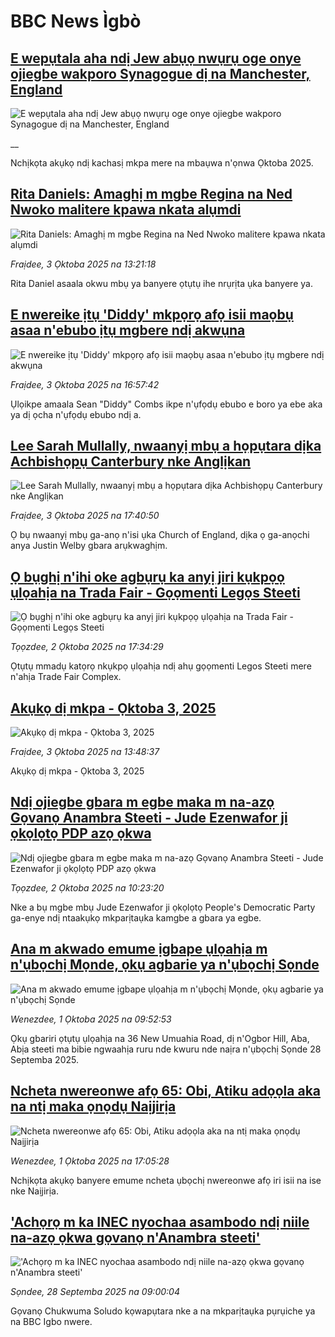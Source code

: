 # BBC News Ìgbò## [E wepụtala aha ndị Jew abụọ nwụrụ oge onye ojiegbe wakporo Synagogue dị na Manchester, England](https://www.bbc.co.uk/igbo/live/c3w52xlgxxpt?at_medium=RSS&at_campaign=rss?at_campaign=githubrss)![E wepụtala aha ndị Jew abụọ nwụrụ oge onye ojiegbe wakporo Synagogue dị na Manchester, England](https://ichef.bbci.co.uk/ace/standard/240/cpsprodpb/6e57/live/e17c5110-a03f-11f0-92db-77261a15b9d2.jpg)__Nchịkọta akụkọ ndị kachasị mkpa mere na mbaụwa n'ọnwa Ọktoba 2025.## [Rita Daniels: Amaghị m mgbe Regina na Ned Nwoko malitere kpawa nkata alụmdi](https://www.bbc.com/igbo/articles/cdx2d463kgwo?at_medium=RSS&at_campaign=rss?at_campaign=githubrss)![Rita Daniels: Amaghị m mgbe Regina na Ned Nwoko malitere kpawa nkata alụmdi](https://ichef.bbci.co.uk/ace/ws/240/cpsprodpb/558b/live/f187e140-a04f-11f0-928c-71dbb8619e94.jpg)_Fraịdee, 3 Ọktoba 2025 na 13:21:18_Rita Daniel asaala okwu mbụ ya banyere ọtụtụ ihe nrụrịta ụka banyere ya.## [E nwereike ịtụ 'Diddy' mkpọrọ afọ isii maọbụ asaa n'ebubo ịtụ mgbere ndị akwụna](https://www.bbc.com/igbo/articles/cx27dwxeqe8o?at_medium=RSS&at_campaign=rss?at_campaign=githubrss)![E nwereike ịtụ 'Diddy' mkpọrọ afọ isii maọbụ asaa n'ebubo ịtụ mgbere ndị akwụna](https://ichef.bbci.co.uk/ace/ws/240/cpsprodpb/3a27/live/b807eee0-a079-11f0-b741-177e3e2c2fc7.jpg)_Fraịdee, 3 Ọktoba 2025 na 16:57:42_Ụlọikpe amaala Sean "Diddy" Combs ikpe n'ụfọdụ ebubo e boro ya ebe aka ya dị ọcha n'ụfọdụ ebubo ndị a.## [Lee Sarah Mullally, nwaanyị mbụ a họpụtara dịka Achbishọpụ Canterbury nke Anglịkan](https://www.bbc.com/igbo/articles/cd9y5vz7kndo?at_medium=RSS&at_campaign=rss?at_campaign=githubrss)![Lee Sarah Mullally, nwaanyị mbụ a họpụtara dịka Achbishọpụ Canterbury nke Anglịkan](https://ichef.bbci.co.uk/ace/ws/240/cpsprodpb/0d05/live/54230290-a04a-11f0-92db-77261a15b9d2.jpg)_Fraịdee, 3 Ọktoba 2025 na 17:40:50_Ọ bụ nwaanyị mbụ ga-anọ n'isi ụka Church of England, dịka ọ ga-anọchi anya Justin Welby gbara arụkwaghịm.## [Ọ bụghị n'ihi oke agbụrụ ka anyị jiri kụkpọọ ụlọahịa na Trada Fair - Gọọmenti Legọs Steeti](https://www.bbc.com/igbo/articles/cy045gne28yo?at_medium=RSS&at_campaign=rss?at_campaign=githubrss)![Ọ bụghị n'ihi oke agbụrụ ka anyị jiri kụkpọọ ụlọahịa na Trada Fair - Gọọmenti Legọs Steeti](https://ichef.bbci.co.uk/ace/ws/240/cpsprodpb/e896/live/0d4e5620-9fb5-11f0-928c-71dbb8619e94.jpg)_Tọọzdee, 2 Ọktoba 2025 na 17:34:29_Ọtụtụ mmadụ katọrọ nkụkpọ ụlọahịa ndị ahụ gọọmenti Legos Steeti mere n'ahịa Trade Fair Complex.## [Akụkọ dị mkpa - Ọktoba 3, 2025](https://www.bbc.com/igbo/articles/c5yk0k4y23qo?at_medium=RSS&at_campaign=rss?at_campaign=githubrss)![Akụkọ dị mkpa - Ọktoba 3, 2025](https://ichef.bbci.co.uk/ace/ws/240/cpsprodpb/f1a0/live/52df1610-60be-11f0-a40e-a1af2950b220.jpg)_Fraịdee, 3 Ọktoba 2025 na 13:48:37_Akụkọ dị mkpa - Ọktoba 3, 2025## [Ndị ojiegbe gbara m egbe maka m na-azọ Gọvanọ Anambra Steeti - Jude Ezenwafor ji ọkọlọtọ PDP azọ ọkwa](https://www.bbc.com/igbo/articles/c9qn3z82gj9o?at_medium=RSS&at_campaign=rss?at_campaign=githubrss)![Ndị ojiegbe gbara m egbe maka m na-azọ Gọvanọ Anambra Steeti - Jude Ezenwafor ji ọkọlọtọ PDP azọ ọkwa](https://ichef.bbci.co.uk/ace/ws/240/cpsprodpb/8cc7/live/645c1e30-9f64-11f0-b741-177e3e2c2fc7.jpg)_Tọọzdee, 2 Ọktoba 2025 na 10:23:20_Nke a bụ mgbe mbụ Jude Ezenwafor ji ọkọlọtọ People's Democratic Party ga-enye ndị ntaakụkọ mkparịtaụka kamgbe a gbara ya egbe.## [Ana m akwado emume ịgbape ụlọahịa m n'ụbọchị Mọnde, ọkụ agbarie ya n'ụbọchị Sọnde](https://www.bbc.com/igbo/articles/c8d781zg61yo?at_medium=RSS&at_campaign=rss?at_campaign=githubrss)![Ana m akwado emume ịgbape ụlọahịa m n'ụbọchị Mọnde, ọkụ agbarie ya n'ụbọchị Sọnde](https://ichef.bbci.co.uk/ace/ws/240/cpsprodpb/e339/live/55353a30-9ebb-11f0-928c-71dbb8619e94.jpg)_Wenezdee, 1 Ọktoba 2025 na 09:52:53_Ọkụ gbariri ọtụtụ ụlọahịa na 36 New Umuahia Road, dị n'Ogbor Hill, Aba, Abịa steeti ma bibie ngwaahịa ruru nde kwuru nde naịra n'ụbọchị Sọnde 28 Septemba 2025.## [Ncheta nwereonwe afọ 65: Obi, Atiku adọọla aka na ntị maka ọnọdụ Naịjirịa](https://www.bbc.com/igbo/articles/cq8epze8d2vo?at_medium=RSS&at_campaign=rss?at_campaign=githubrss)![Ncheta nwereonwe afọ 65: Obi, Atiku adọọla aka na ntị maka ọnọdụ Naịjirịa](https://ichef.bbci.co.uk/ace/ws/240/cpsprodpb/2440/live/44059a90-9ee6-11f0-92db-77261a15b9d2.png)_Wenezdee, 1 Ọktoba 2025 na 17:05:28_Nchịkọta akụkọ banyere emume ncheta ụbọchị nwereonwe afọ iri isii na ise nke Naịjirịa.## ['Achọrọ m ka INEC nyochaa asambodo ndị niile na-azọ ọkwa gọvanọ n'Anambra steeti'](https://www.bbc.com/igbo/articles/c203j8jvz2eo?at_medium=RSS&at_campaign=rss?at_campaign=githubrss)!['Achọrọ m ka INEC nyochaa asambodo ndị niile na-azọ ọkwa gọvanọ n'Anambra steeti'](https://ichef.bbci.co.uk/ace/ws/240/cpsprodpb/0391/live/61f86ec0-9d6e-11f0-b741-177e3e2c2fc7.jpg)_Sọndee, 28 Septemba 2025 na 09:00:04_Gọvanọ Chukwuma Soludo kọwapụtara nke a na mkparịtaụka pụrụiche ya na BBC Igbo nwere.